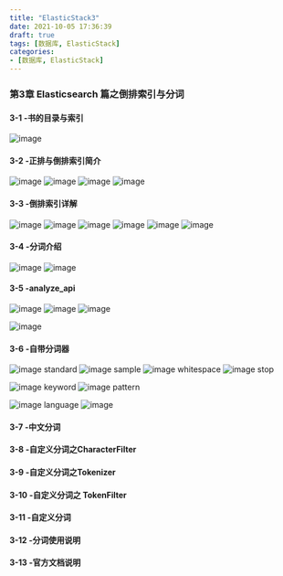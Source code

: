 ```yaml
---
title: "ElasticStack3"
date: 2021-10-05 17:36:39
draft: true
tags: [数据库, ElasticStack]
categories:
- [数据库, ElasticStack]
---
```


### 第3章 Elasticsearch 篇之倒排索引与分词
#### 3-1 -书的目录与索引
![image](https://user-images.githubusercontent.com/21000558/135994660-414acd7d-6187-4b45-8888-39e16a8e290f.png)

#### 3-2 -正排与倒排索引简介
![image](https://user-images.githubusercontent.com/21000558/135995069-72e826ba-ddc1-4188-a3dd-5818d38b482e.png)
![image](https://user-images.githubusercontent.com/21000558/135995119-284c4f3c-ada4-4c74-bb40-14d3ed3e8f08.png)
![image](https://user-images.githubusercontent.com/21000558/135995141-80181628-d67e-4392-8dec-0dfe12a699be.png)
![image](https://user-images.githubusercontent.com/21000558/135995018-1206078e-cc32-409b-be02-9a32e4b6bca0.png)

#### 3-3 -倒排索引详解 
![image](https://user-images.githubusercontent.com/21000558/135995388-95357d71-26d9-413d-ae4c-cd0a4c9b7a26.png)
![image](https://user-images.githubusercontent.com/21000558/135995412-8b650aeb-6cb1-476a-882d-79d6aaff2ba0.png)
![image](https://user-images.githubusercontent.com/21000558/135995665-f26ccc51-f26a-4625-9585-1abfedf08322.png)
![image](https://user-images.githubusercontent.com/21000558/135996594-d4c5b8af-1614-4fcc-8218-42ba0fc5c468.png)
![image](https://user-images.githubusercontent.com/21000558/135996804-3903197e-d0df-4dea-95ac-ab6325af11c4.png)
![image](https://user-images.githubusercontent.com/21000558/135996995-23194031-d23f-496c-aaeb-451af12a5056.png)

#### 3-4 -分词介绍
![image](https://user-images.githubusercontent.com/21000558/135997099-10797f5a-787f-40a4-b4fa-07062d528ada.png)
![image](https://user-images.githubusercontent.com/21000558/135997486-3ca4cbee-d4ca-48ee-911a-dd1e964884ee.png)


#### 3-5 -analyze_api 
![image](https://user-images.githubusercontent.com/21000558/135997720-a993095f-3083-4005-9d62-3c4127d02cc9.png)
![image](https://user-images.githubusercontent.com/21000558/135997750-e565a18f-bea5-41c7-9ac0-f48a6abc2d91.png)
![image](https://user-images.githubusercontent.com/21000558/135998239-32e922e1-2218-41b6-9589-eef049653f1b.png)

![image](https://user-images.githubusercontent.com/21000558/135998185-0cf94c2e-236c-451a-9624-b7937b2771ce.png)

#### 3-6 -自带分词器 
![image](https://user-images.githubusercontent.com/21000558/135998724-6cd5547b-a9fa-4029-8109-39ccddde75d8.png)
standard
![image](https://user-images.githubusercontent.com/21000558/135998757-f6045823-4169-4449-a768-c8f3515667a7.png)
sample
![image](https://user-images.githubusercontent.com/21000558/135999022-542fe139-0727-4b66-a3e4-a4fd52aaa17f.png)
whitespace
![image](https://user-images.githubusercontent.com/21000558/136001127-0f0a99ea-4156-4174-a852-a2d65e232097.png)
stop

![image](https://user-images.githubusercontent.com/21000558/136001282-e5977ac6-b5c2-43fe-86fa-69baa2550284.png)
keyword
![image](https://user-images.githubusercontent.com/21000558/136001369-dbc8f9c6-7a35-4059-bd44-c0c8b8a5df9e.png)
pattern

![image](https://user-images.githubusercontent.com/21000558/136001563-5f6d1dcb-c9f2-4d8a-9a10-ee2ef7136f9d.png)
language
![image](https://user-images.githubusercontent.com/21000558/136001773-ef03027d-0c03-4f12-8dc3-c0fcc9966f7f.png)



#### 3-7 -中文分词 

#### 3-8 -自定义分词之CharacterFilter 

#### 3-9 -自定义分词之Tokenizer 

#### 3-10 -自定义分词之 TokenFilter

#### 3-11 -自定义分词

#### 3-12 -分词使用说明

#### 3-13 -官方文档说明 

